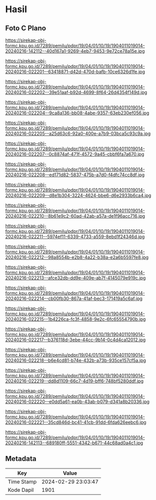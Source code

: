 # Hasil

## Foto C Plano

https://sirekap-obj-formc.kpu.go.id/7289/pemilu/pdpr/19/04/01/10/19/1904011019014-20240216-142112--40d167a1-9269-4eb7-9453-9e72ce78a15e.jpg

https://sirekap-obj-formc.kpu.go.id/7289/pemilu/pdpr/19/04/01/10/19/1904011019014-20240216-022201--63418871-d42d-470d-bafb-10ce6326d1fe.jpg

https://sirekap-obj-formc.kpu.go.id/7289/pemilu/pdpr/19/04/01/10/19/1904011019014-20240216-022202--39e51aaf-b92d-4699-8f64-26d4354f149d.jpg

https://sirekap-obj-formc.kpu.go.id/7289/pemilu/pdpr/19/04/01/10/19/1904011019014-20240216-022204--9ca8a136-bb08-4abe-9357-63eb230ef056.jpg

https://sirekap-obj-formc.kpu.go.id/7289/pemilu/pdpr/19/04/01/10/19/1904011019014-20240216-022205--a25d63c6-92a0-400e-a7b9-03bca5c93c9a.jpg

https://sirekap-obj-formc.kpu.go.id/7289/pemilu/pdpr/19/04/01/10/19/1904011019014-20240216-022207--0c8874af-471f-4572-9a45-cbbf6fa7a670.jpg

https://sirekap-obj-formc.kpu.go.id/7289/pemilu/pdpr/19/04/01/10/19/1904011019014-20240216-022208--ed171d82-5837-475b-a7d0-f4dfc74cc8df.jpg

https://sirekap-obj-formc.kpu.go.id/7289/pemilu/pdpr/19/04/01/10/19/1904011019014-20240216-022209--d8e1b304-3224-4624-bbe6-d6e2933b6ca4.jpg

https://sirekap-obj-formc.kpu.go.id/7289/pemilu/pdpr/19/04/01/10/19/1904011019014-20240216-022210--8b61e9c2-60ad-42ab-a57a-de1f96acc716.jpg

https://sirekap-obj-formc.kpu.go.id/7289/pemilu/pdpr/19/04/01/10/19/1904011019014-20240216-022211--5974ef11-6339-4733-a559-8ebd1f24346d.jpg

https://sirekap-obj-formc.kpu.go.id/7289/pemilu/pdpr/19/04/01/10/19/1904011019014-20240216-022212--98a8554b-e2b8-4a22-b38a-e2a6b5597fe8.jpg

https://sirekap-obj-formc.kpu.go.id/7289/pemilu/pdpr/19/04/01/10/19/1904011019014-20240216-022213--afce32db-dd9e-409e-ab7f-4145079e919c.jpg

https://sirekap-obj-formc.kpu.go.id/7289/pemilu/pdpr/19/04/01/10/19/1904011019014-20240216-022214--cb00fb30-867a-41af-bec3-171419a5c6af.jpg

https://sirekap-obj-formc.kpu.go.id/7289/pemilu/pdpr/19/04/01/10/19/1904011019014-20240216-022215--1b4226ca-fc3f-4858-9e2c-6fc65554790b.jpg

https://sirekap-obj-formc.kpu.go.id/7289/pemilu/pdpr/19/04/01/10/19/1904011019014-20240216-022217--b376118d-3ebe-44cc-9b14-0c4d4ca12012.jpg

https://sirekap-obj-formc.kpu.go.id/7289/pemilu/pdpr/19/04/01/10/19/1904011019014-20240216-022218--b6e4cd81-b74e-432b-a73b-935ce157cf5a.jpg

https://sirekap-obj-formc.kpu.go.id/7289/pemilu/pdpr/19/04/01/10/19/1904011019014-20240216-022219--dd8d1109-66c7-4d19-bff6-748bf5280ddf.jpg

https://sirekap-obj-formc.kpu.go.id/7289/pemilu/pdpr/19/04/01/10/19/1904011019014-20240216-022220--e0dd5a61-ea0b-43ab-b079-d341a8b20336.jpg

https://sirekap-obj-formc.kpu.go.id/7289/pemilu/pdpr/19/04/01/10/19/1904011019014-20240216-022221--35cd846d-bc41-41cb-91dd-6fda626eebc6.jpg

https://sirekap-obj-formc.kpu.go.id/7289/pemilu/pdpr/19/04/01/10/19/1904011019014-20240216-142113--689180ff-5551-4342-b671-44c68ad0a4c1.jpg


## Metadata

| Key        | Value               |
| ---------- | ------------------- |
| Time Stamp | 2024-02-29 23:03:47 |
| Kode Dapil | 1901                |



